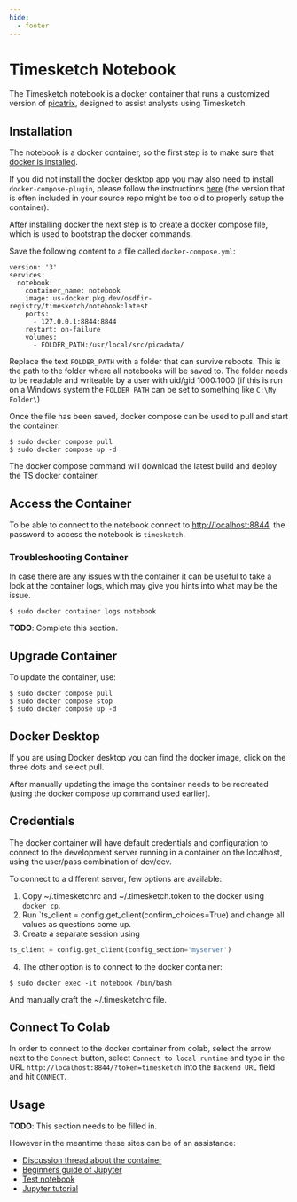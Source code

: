 ```yaml
---
hide:
  - footer
---
```

# Timesketch Notebook

The Timesketch notebook is a docker container that runs a customized version
of [picatrix](https://github.com/google/picatrix), designed to assist analysts
using Timesketch.

## Installation

The notebook is a docker container, so the first step is to make sure that
[docker is installed](https://docs.docker.com/engine/install/).

If you did not install the docker desktop app you may also need to install
`docker-compose-plugin`, please follow the instructions
[here](https://docs.docker.com/compose/install/) (the version that is often
included in your source repo might be too old to properly setup the container).

After installing docker the next step is to create a docker compose file, which
is used to bootstrap the docker commands.

Save the following content to a file called `docker-compose.yml`:

```
version: '3'
services:
  notebook:
    container_name: notebook
    image: us-docker.pkg.dev/osdfir-registry/timesketch/notebook:latest
    ports:
      - 127.0.0.1:8844:8844
    restart: on-failure
    volumes:
      - FOLDER_PATH:/usr/local/src/picadata/
```

Replace the text `FOLDER_PATH` with a folder that can survive reboots. This is
the path to the folder where all notebooks will be saved to. The folder needs
to be readable and writeable by a user with uid/gid 1000:1000 (if this is run
on a Windows system the `FOLDER_PATH` can be set to something like
`C:\My Folder\`)

Once the file has been saved, docker compose can be used to pull and start
the container:

```shell
$ sudo docker compose pull
$ sudo docker compose up -d
```

The docker compose command will download the latest build and deploy the
TS docker container.


## Access the Container

To be able to connect to the notebook connect to
[http://localhost:8844](http://localhost:8844), the password to access
the notebook is `timesketch`.

### Troubleshooting Container

In case there are any issues with the container it can be useful to take
a look at the container logs, which may give you hints into what may
be the issue.

```shell
$ sudo docker container logs notebook
```

**TODO**: Complete this section.

## Upgrade Container

To update the container, use:

```shell
$ sudo docker compose pull
$ sudo docker compose stop
$ sudo docker compose up -d
```

## Docker Desktop

If you are using Docker desktop you can find the docker image, click
on the three dots and select pull.

After manually updating the image the container needs to be recreated (using
the docker compose up command used earlier).

## Credentials

The docker container will have default credentials and configuration to connect
to the development server running in a container on the localhost, using the
user/pass combination of dev/dev.

To connect to a different server, few options are available:

1. Copy ~/.timesketchrc and ~/.timesketch.token to the docker using `docker cp`.
2. Run `ts_client = config.get_client(confirm_choices=True) and change all
values as questions come up.
3. Create a separate session using
```python
ts_client = config.get_client(config_section='myserver')
```
4. The other option is to connect to the docker container:
```shell
$ sudo docker exec -it notebook /bin/bash
```

And manually craft the ~/.timesketchrc file.

## Connect To Colab

In order to connect to the docker container from colab, select the arrow
next to the `Connect` button, select `Connect to local runtime` and type
in the URL `http://localhost:8844/?token=timesketch` into the `Backend URL`
field and hit `CONNECT`.

## Usage

**TODO**: This section needs to be filled in.

However in the meantime these sites can be of an assistance:

+ [Discussion thread about the container](https://github.com/google/timesketch/discussions/1515)
+ [Beginners guide of Jupyter](https://www.dataquest.io/blog/jupyter-notebook-tutorial/)
+ [Test notebook](https://colab.research.google.com/github/google/timesketch/blob/master/notebooks/colab-timesketch-demo.ipynb)
+ [Jupyter tutorial](https://www.datacamp.com/community/tutorials/tutorial-jupyter-notebook)

